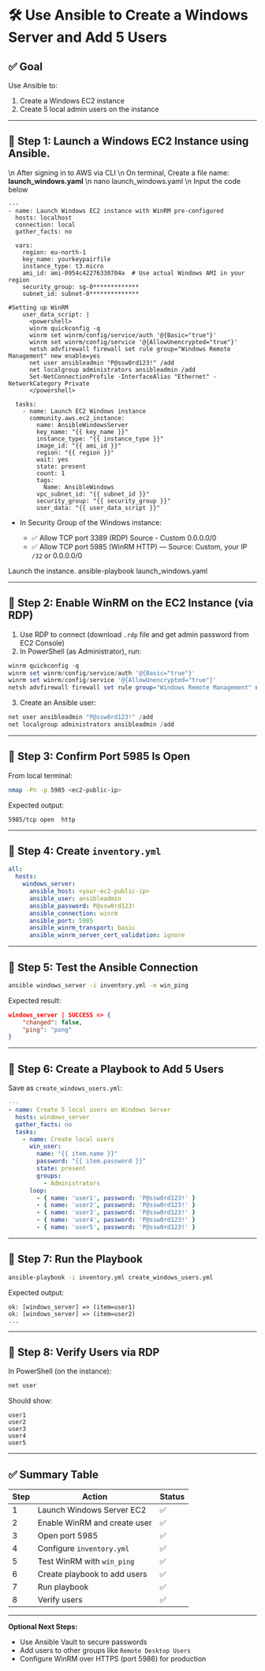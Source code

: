# 🛠️ Use Ansible to Create a Windows Server and Add 5 Users

## ✅ Goal

Use Ansible to:

1. Create a Windows EC2 instance
2. Create 5 local admin users on the instance

---

## 🔹 Step 1: Launch a Windows EC2 Instance using Ansible.
\n After signing in to AWS via CLI  \n On terminal, Create a file name: **launch_windows.yaml**  \n nano launch_windows.yaml  \n Input the code below
```
---
- name: Launch Windows EC2 instance with WinRM pre-configured
  hosts: localhost
  connection: local
  gather_facts: no

  vars:
    region: eu-north-1
    key_name: yourkeypairfile
    instance_type: t3.micro
    ami_id: ami-0954c42276330704a  # Use actual Windows AMI in your region
    security_group: sg-0*************
    subnet_id: subnet-0**************

#Setting up WinRM
    user_data_script: |
      <powershell>
      winrm quickconfig -q
      winrm set winrm/config/service/auth '@{Basic="true"}'
      winrm set winrm/config/service '@{AllowUnencrypted="true"}'
      netsh advfirewall firewall set rule group="Windows Remote Management" new enable=yes
      net user ansibleadmin "P@ssw0rd123!" /add
      net localgroup administrators ansibleadmin /add
      Set-NetConnectionProfile -InterfaceAlias "Ethernet" -NetworkCategory Private
      </powershell>

  tasks:
    - name: Launch EC2 Windows instance
      community.aws.ec2_instance:
        name: AnsibleWindowsServer
        key_name: "{{ key_name }}"
        instance_type: "{{ instance_type }}"
        image_id: "{{ ami_id }}"
        region: "{{ region }}"
        wait: yes
        state: present
        count: 1
        tags:
          Name: AnsibleWindows
        vpc_subnet_id: "{{ subnet_id }}"
        security_group: "{{ security_group }}"
        user_data: "{{ user_data_script }}"
```

  * In Security Group of the Windows instance:

    * ✅ Allow TCP port 3389 (RDP) Source - Custom 0.0.0.0/0
    * ✅ Allow TCP port 5985 (WinRM HTTP) — Source: Custom, your IP `/32` or 0.0.0.0/0

Launch the instance.
ansible-playbook launch_windows.yaml

---

## 🔹 Step 2: Enable WinRM on the EC2 Instance (via RDP)

1. Use RDP to connect (download `.rdp` file and get admin password from EC2 Console)
2. In PowerShell (as Administrator), run:

```powershell
winrm quickconfig -q
winrm set winrm/config/service/auth '@{Basic="true"}'
winrm set winrm/config/service '@{AllowUnencrypted="true"}'
netsh advfirewall firewall set rule group="Windows Remote Management" new enable=yes
```

3. Create an Ansible user:

```powershell
net user ansibleadmin "P@ssw0rd123!" /add
net localgroup administrators ansibleadmin /add
```

---

## 🔹 Step 3: Confirm Port 5985 Is Open

From local terminal:

```bash
nmap -Pn -p 5985 <ec2-public-ip>
```

Expected output:

```
5985/tcp open  http
```

---

## 🔹 Step 4: Create `inventory.yml`

```yaml
all:
  hosts:
    windows_server:
      ansible_host: <your-ec2-public-ip>
      ansible_user: ansibleadmin
      ansible_password: P@ssw0rd123!
      ansible_connection: winrm
      ansible_port: 5985
      ansible_winrm_transport: basic
      ansible_winrm_server_cert_validation: ignore
```

---

## 🔹 Step 5: Test the Ansible Connection

```bash
ansible windows_server -i inventory.yml -m win_ping
```

Expected result:

```json
windows_server | SUCCESS => {
    "changed": false,
    "ping": "pong"
}
```

---

## 🔹 Step 6: Create a Playbook to Add 5 Users

Save as `create_windows_users.yml`:

```yaml
---
- name: Create 5 local users on Windows Server
  hosts: windows_server
  gather_facts: no
  tasks:
    - name: Create local users
      win_user:
        name: "{{ item.name }}"
        password: "{{ item.password }}"
        state: present
        groups:
          - Administrators
      loop:
        - { name: 'user1', password: 'P@ssw0rd123!' }
        - { name: 'user2', password: 'P@ssw0rd123!' }
        - { name: 'user3', password: 'P@ssw0rd123!' }
        - { name: 'user4', password: 'P@ssw0rd123!' }
        - { name: 'user5', password: 'P@ssw0rd123!' }
```

---

## 🔹 Step 7: Run the Playbook

```bash
ansible-playbook -i inventory.yml create_windows_users.yml
```

Expected output:

```
ok: [windows_server] => (item=user1)
ok: [windows_server] => (item=user2)
...
```

---

## 🔹 Step 8: Verify Users via RDP

In PowerShell (on the instance):

```powershell
net user
```

Should show:

```
user1
user2
user3
user4
user5
```

---

## ✅ Summary Table

| Step | Action                       | Status |
| ---- | ---------------------------- | ------ |
| 1    | Launch Windows Server EC2    | ✅      |
| 2    | Enable WinRM and create user | ✅      |
| 3    | Open port 5985               | ✅      |
| 4    | Configure `inventory.yml`    | ✅      |
| 5    | Test WinRM with `win_ping`   | ✅      |
| 6    | Create playbook to add users | ✅      |
| 7    | Run playbook                 | ✅      |
| 8    | Verify users                 | ✅      |

---

**Optional Next Steps:**

* Use Ansible Vault to secure passwords
* Add users to other groups like `Remote Desktop Users`
* Configure WinRM over HTTPS (port 5986) for production
